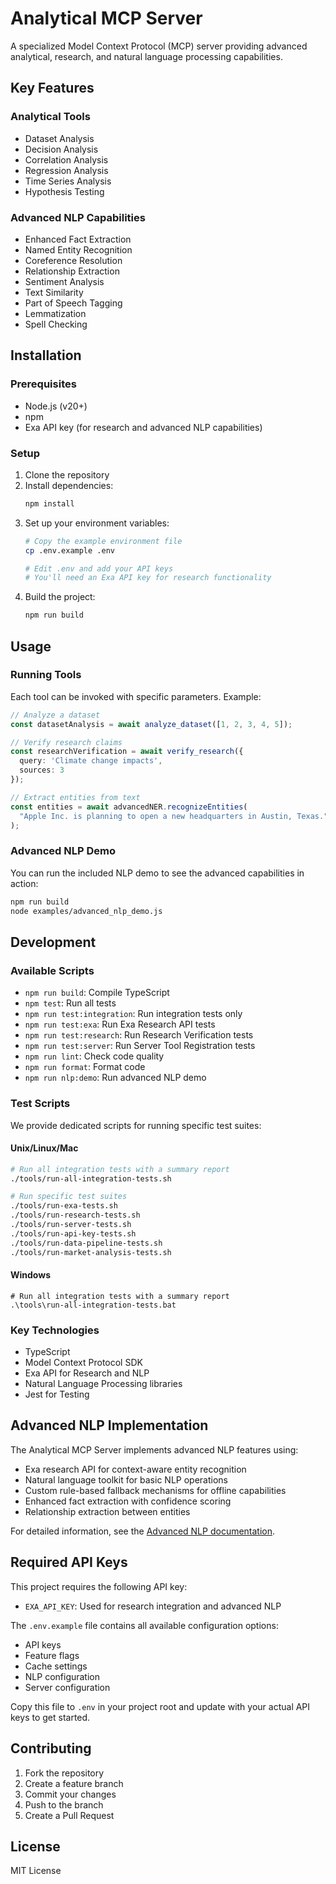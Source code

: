 # Analytical MCP Server

A specialized Model Context Protocol (MCP) server providing advanced analytical, research, and natural language processing capabilities.

## Key Features

### Analytical Tools
- Dataset Analysis
- Decision Analysis
- Correlation Analysis
- Regression Analysis
- Time Series Analysis
- Hypothesis Testing

### Advanced NLP Capabilities
- Enhanced Fact Extraction
- Named Entity Recognition
- Coreference Resolution
- Relationship Extraction
- Sentiment Analysis
- Text Similarity
- Part of Speech Tagging
- Lemmatization
- Spell Checking

## Installation

### Prerequisites
- Node.js (v20+)
- npm
- Exa API key (for research and advanced NLP capabilities)

### Setup
1. Clone the repository
2. Install dependencies:
   ```bash
   npm install
   ```
3. Set up your environment variables:
   ```bash
   # Copy the example environment file
   cp .env.example .env
   
   # Edit .env and add your API keys
   # You'll need an Exa API key for research functionality
   ```
4. Build the project:
   ```bash
   npm run build
   ```

## Usage

### Running Tools
Each tool can be invoked with specific parameters. Example:
```typescript
// Analyze a dataset
const datasetAnalysis = await analyze_dataset([1, 2, 3, 4, 5]);

// Verify research claims
const researchVerification = await verify_research({
  query: 'Climate change impacts',
  sources: 3
});

// Extract entities from text
const entities = await advancedNER.recognizeEntities(
  "Apple Inc. is planning to open a new headquarters in Austin, Texas."
);
```

### Advanced NLP Demo
You can run the included NLP demo to see the advanced capabilities in action:
```bash
npm run build
node examples/advanced_nlp_demo.js
```

## Development

### Available Scripts
- `npm run build`: Compile TypeScript
- `npm test`: Run all tests
- `npm run test:integration`: Run integration tests only
- `npm run test:exa`: Run Exa Research API tests
- `npm run test:research`: Run Research Verification tests
- `npm run test:server`: Run Server Tool Registration tests
- `npm run lint`: Check code quality
- `npm run format`: Format code
- `npm run nlp:demo`: Run advanced NLP demo

### Test Scripts
We provide dedicated scripts for running specific test suites:

#### Unix/Linux/Mac
```bash
# Run all integration tests with a summary report
./tools/run-all-integration-tests.sh

# Run specific test suites
./tools/run-exa-tests.sh
./tools/run-research-tests.sh
./tools/run-server-tests.sh
./tools/run-api-key-tests.sh
./tools/run-data-pipeline-tests.sh
./tools/run-market-analysis-tests.sh
```

#### Windows
```batch
# Run all integration tests with a summary report
.\tools\run-all-integration-tests.bat
```

### Key Technologies
- TypeScript
- Model Context Protocol SDK
- Exa API for Research and NLP
- Natural Language Processing libraries
- Jest for Testing

## Advanced NLP Implementation
The Analytical MCP Server implements advanced NLP features using:
- Exa research API for context-aware entity recognition
- Natural language toolkit for basic NLP operations
- Custom rule-based fallback mechanisms for offline capabilities
- Enhanced fact extraction with confidence scoring
- Relationship extraction between entities

For detailed information, see the [Advanced NLP documentation](docs/advanced-nlp.md).

## Required API Keys
This project requires the following API key:
- `EXA_API_KEY`: Used for research integration and advanced NLP

The `.env.example` file contains all available configuration options:
- API keys
- Feature flags
- Cache settings
- NLP configuration
- Server configuration

Copy this file to `.env` in your project root and update with your actual API keys to get started.

## Contributing
1. Fork the repository
2. Create a feature branch
3. Commit your changes
4. Push to the branch
5. Create a Pull Request

## License
MIT License
